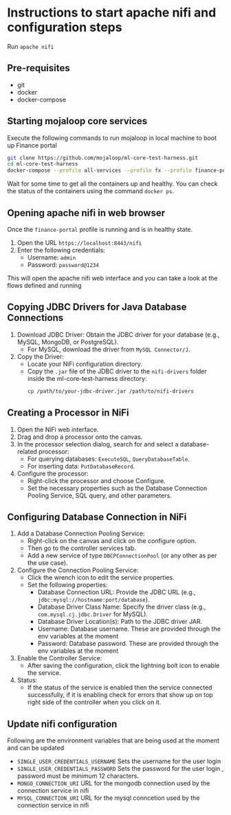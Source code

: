 # Instructions to start apache nifi and configuration steps

Run `apache nifi`

## Pre-requisites

- git
- docker
- docker-compose

## Starting mojaloop core services 

Execute the following commands to run mojaloop in local machine to boot up Finance portal

```bash
git clone https://github.com/mojaloop/ml-core-test-harness.git
cd ml-core-test-harness
docker-compose --profile all-services --profile fx --profile finance-portal --profile ttk-provisioning-fx --profile ttk-fx-tests --profile debug up -d
```

Wait for some time to get all the containers up and healthy.
You can check the status of the containers using the command `docker ps`.

## Opening apache nifi in web browser

Once the `finance-portal` profile is running and is in healthy state.

1. Open the URL `https://localhost:8443/nifi`
2. Enter the following credentials:
    - Username: `admin`
    - Password: `password@1234`

This will open the apache nifi web interface and you can take a look at the flows defined and running

## Copying JDBC Drivers for Java Database Connections
1. Download JDBC Driver: Obtain the JDBC driver for your database (e.g., MySQL, MongoDB, or PostgreSQL).
   - For MySQL, download the driver from `MySQL Connector/J`.
2. Copy the Driver:
   - Locate your NiFi configuration directory.
   - Copy the `.jar` file of the JDBC driver to the `nifi-drivers` folder inside the ml-core-test-harness directory:
      ```bash
      cp /path/to/your-jdbc-driver.jar /path/to/nifi-drivers
      ```
## Creating a Processor in NiFi
1. Open the NiFi web interface.
2. Drag and drop a processor onto the canvas.
3. In the processor selection dialog, search for and select a database-related processor:
   - For querying databases: `ExecuteSQL`, `QueryDatabaseTable`.
   - For inserting data: `PutDatabaseRecord`.
4. Configure the processor:
   - Right-click the processor and choose Configure.
   - Set the necessary properties such as the Database Connection Pooling Service, SQL query, and other parameters.

## Configuring Database Connection in NiFi
1. Add a Database Connection Pooling Service:
   - Right-click on the canvas and click on the configure option.
   - Then go to the controller services tab.
   - Add a new service of type `DBCPConnectionPool` (or any other as per the use case).
2. Configure the Connection Pooling Service:
   - Click the wrench icon to edit the service properties.
   - Set the following properties:
     - Database Connection URL: Provide the JDBC URL (e.g., `jdbc:mysql://hostname:port/database`).
     - Database Driver Class Name: Specify the driver class (e.g., `com.mysql.cj.jdbc.Driver` for MySQL).
     - Database Driver Location(s): Path to the JDBC driver JAR.
     - Username: Database username. These are provided through the env variables at the moment
     - Password: Database password. These are provided through the env variables at the moment
3. Enable the Controller Service:
   - After saving the configuration, click the lightning bolt icon to enable the service.
4. Status:
   - If the status of the service is enabled then the service connected successfully, if it is enabling check for errors 
     that show up on top right side of the controller when you click on it.

## Update nifi configuration

Following are the environment variables that are being used at the moment and can be updated
- `SINGLE_USER_CREDENTIALS_USERNAME` Sets the username for the user login
- `SINGLE_USER_CREDENTIALS_PASSWORD` Sets the password for the user login , password must be minimum 12 characters.
- `MONGO_CONNECTION_URI` URL for the mongodb connection used by the connection service in nifi
- `MYSQL_CONNECTION_URI` URL for the mysql conncetion used by the connection service in nifi
